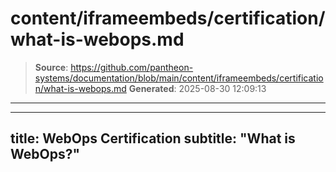 # content/iframeembeds/certification/what-is-webops.md

> **Source**: https://github.com/pantheon-systems/documentation/blob/main/content/iframeembeds/certification/what-is-webops.md
> **Generated**: 2025-08-30 12:09:13

---

---
title: WebOps Certification
subtitle: "What is WebOps?"
---

<Partial file="certification-guide/what-is-webops.md" />
